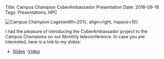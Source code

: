 Title: Campus Champion CyberAmbassador Presentation
Date: 2018-09-18
Tags: Presentations, HPC

![Campus Champion Logo](https://www.xsede.org/wwwteragrid/archive/image/image_gallery%3Fuuid=554fecca-1a37-44d0-826f-afad9470153d&groupId=298192&t=1291845274821){width=20%, align=right, hspace=10}

I had the pleasure of introducing the CyberAmbassador project to the Campus Champions on our Monthly teleconference.  In case you are interested, here is a link to my slides:

- [Slides](./images/20180917-CC-CyberAmbassador-intro.pdf)
-[Video](https://youtu.be/3ogGWt1fYGA)
